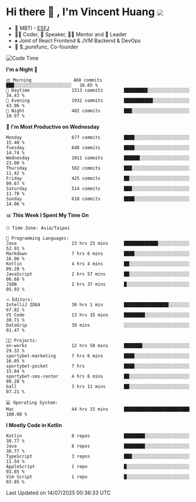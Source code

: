 # Hi there 👋 , I'm Vincent Huang ![](https://komarev.com/ghpvc/?username=Jian-Min-Huang)
- 👀 MBTI - [ESFJ](https://www.16personalities.com/esfj-personality)
- 👨‍💻 Coder, 🎤 Speaker, 👨‍🏫 Mentor and 🚀 Leader
- ♠️ Joint of React Frontend & JVM Backend & DevOps
- 💼 $_purefunc, Co-founder

<!--START_SECTION:waka-->
![Code Time](http://img.shields.io/badge/Code%20Time-5%2C610%20hrs%2022%20mins-blue)

**I'm a Night 🦉** 

```text
🌞 Morning                468 commits         ███░░░░░░░░░░░░░░░░░░░░░░   10.65 % 
🌆 Daytime                1513 commits        █████████░░░░░░░░░░░░░░░░   34.43 % 
🌃 Evening                1932 commits        ███████████░░░░░░░░░░░░░░   43.96 % 
🌙 Night                  482 commits         ███░░░░░░░░░░░░░░░░░░░░░░   10.97 % 
```
📅 **I'm Most Productive on Wednesday** 

```text
Monday                   677 commits         ████░░░░░░░░░░░░░░░░░░░░░   15.40 % 
Tuesday                  648 commits         ████░░░░░░░░░░░░░░░░░░░░░   14.74 % 
Wednesday                1011 commits        ██████░░░░░░░░░░░░░░░░░░░   23.00 % 
Thursday                 502 commits         ███░░░░░░░░░░░░░░░░░░░░░░   11.42 % 
Friday                   425 commits         ██░░░░░░░░░░░░░░░░░░░░░░░   09.67 % 
Saturday                 514 commits         ███░░░░░░░░░░░░░░░░░░░░░░   11.70 % 
Sunday                   618 commits         ████░░░░░░░░░░░░░░░░░░░░░   14.06 % 
```


📊 **This Week I Spent My Time On** 

```text
🕑︎ Time Zone: Asia/Taipei

💬 Programming Languages: 
Java                     23 hrs 25 mins      █████████████░░░░░░░░░░░░   52.91 % 
Markdown                 7 hrs 6 mins        ████░░░░░░░░░░░░░░░░░░░░░   16.06 % 
Kotlin                   4 hrs 4 mins        ██░░░░░░░░░░░░░░░░░░░░░░░   09.20 % 
JavaScript               2 hrs 57 mins       ██░░░░░░░░░░░░░░░░░░░░░░░   06.68 % 
JSON                     2 hrs 37 mins       █░░░░░░░░░░░░░░░░░░░░░░░░   05.93 % 

🔥 Editors: 
IntelliJ IDEA            30 hrs 1 min        █████████████████░░░░░░░░   67.82 % 
VS Code                  13 hrs 35 mins      ████████░░░░░░░░░░░░░░░░░   30.71 % 
DataGrip                 39 mins             ░░░░░░░░░░░░░░░░░░░░░░░░░   01.47 % 

🐱‍💻 Projects: 
on-works                 12 hrs 58 mins      ███████░░░░░░░░░░░░░░░░░░   29.32 % 
sportybet-marketing      7 hrs 6 mins        ████░░░░░░░░░░░░░░░░░░░░░   16.05 % 
sportybet-pocket         7 hrs               ████░░░░░░░░░░░░░░░░░░░░░   15.84 % 
sportybet-sms-center     4 hrs 6 mins        ██░░░░░░░░░░░░░░░░░░░░░░░   09.28 % 
ball                     3 hrs 11 mins       ██░░░░░░░░░░░░░░░░░░░░░░░   07.21 % 

💻 Operating System: 
Mac                      44 hrs 15 mins      █████████████████████████   100.00 % 
```

**I Mostly Code in Kotlin** 

```text
Kotlin                   8 repos             ████████░░░░░░░░░░░░░░░░░   30.77 % 
Java                     8 repos             ████████░░░░░░░░░░░░░░░░░   30.77 % 
TypeScript               3 repos             ███░░░░░░░░░░░░░░░░░░░░░░   11.54 % 
AppleScript              1 repo              █░░░░░░░░░░░░░░░░░░░░░░░░   03.85 % 
Vim Script               1 repo              █░░░░░░░░░░░░░░░░░░░░░░░░   03.85 % 
```




 Last Updated on 14/07/2025 00:36:33 UTC
<!--END_SECTION:waka-->
